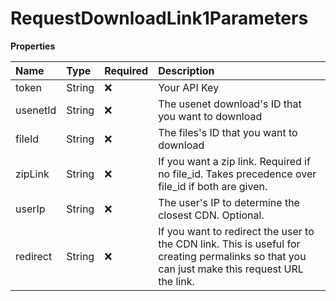 # RequestDownloadLink1Parameters

**Properties**

| Name     | Type   | Required | Description                                                                                                                                   |
| :------- | :----- | :------- | :-------------------------------------------------------------------------------------------------------------------------------------------- |
| token    | String | ❌       | Your API Key                                                                                                                                  |
| usenetId | String | ❌       | The usenet download's ID that you want to download                                                                                            |
| fileId   | String | ❌       | The files's ID that you want to download                                                                                                      |
| zipLink  | String | ❌       | If you want a zip link. Required if no file_id. Takes precedence over file_id if both are given.                                              |
| userIp   | String | ❌       | The user's IP to determine the closest CDN. Optional.                                                                                         |
| redirect | String | ❌       | If you want to redirect the user to the CDN link. This is useful for creating permalinks so that you can just make this request URL the link. |
